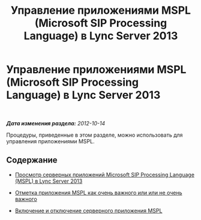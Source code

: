 ﻿---
title: Управление приложениями MSPL (Microsoft SIP Processing Language) в Lync Server 2013
TOCTitle: Управление приложениями MSPL (Microsoft SIP Processing Language) в Lync Server 2013
ms:assetid: 3fb13707-73b5-4f7d-ab0b-a5794ed1be75
ms:mtpsurl: https://technet.microsoft.com/ru-ru/library/JJ688032(v=OCS.15)
ms:contentKeyID: 49887959
ms.date: 05/19/2016
mtps_version: v=OCS.15
ms.translationtype: HT
---

# Управление приложениями MSPL (Microsoft SIP Processing Language) в Lync Server 2013

 

_**Дата изменения раздела:** 2012-10-14_

Процедуры, приведенные в этом разделе, можно использовать для управления приложениями MSPL.

## Содержание

  - [Просмотр серверных приложений Microsoft SIP Processing Language (MSPL) в Lync Server 2013](lync-server-2013-view-microsoft-sip-processing-language-mspl-server-applications.md)

  - [Отметка приложения MSPL как очень важного или или не очень важного](lync-server-2013-mark-a-microsoft-sip-processing-language-mspl-application-as-critical-or-not-critical.md)

  - [Включение и отключение серверного приложения MSPL](lync-server-2013-enable-or-disable-a-microsoft-sip-processing-language-mspl-server-application.md)

